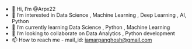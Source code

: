 - 👋 Hi, I’m @Arpx22
- 👀 I’m interested in Data Science , Machine Learning , Deep Learning , AI, Python
- 🌱 I’m currently learning Data Science , Python , Machine Learning
- 💞️ I’m looking to collaborate on Data Analytics , Python development 
- 📫 How to reach me - mail_id: iamarpanghosh@gmail.com

<!---
Arpx22/Arpx22 is a ✨ special ✨ repository because its `README.md` (this file) appears on your GitHub profile.
You can click the Preview link to take a look at your changes.
--->
